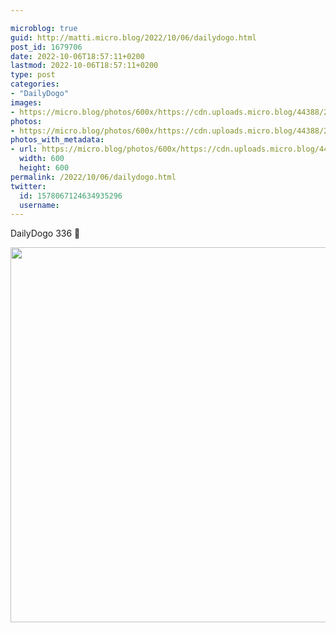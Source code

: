 ```yaml
---

microblog: true
guid: http://matti.micro.blog/2022/10/06/dailydogo.html
post_id: 1679706
date: 2022-10-06T18:57:11+0200
lastmod: 2022-10-06T18:57:11+0200
type: post
categories:
- "DailyDogo"
images:
- https://micro.blog/photos/600x/https://cdn.uploads.micro.blog/44388/2022/8f0259c2de.jpg
photos:
- https://micro.blog/photos/600x/https://cdn.uploads.micro.blog/44388/2022/8f0259c2de.jpg
photos_with_metadata:
- url: https://micro.blog/photos/600x/https://cdn.uploads.micro.blog/44388/2022/8f0259c2de.jpg
  width: 600
  height: 600
permalink: /2022/10/06/dailydogo.html
twitter:
  id: 1578067124634935296
  username:
---
```

DailyDogo 336 🐶

<img src="/media/uploads/2022/8f0259c2de.jpg" width="600" height="600" alt="" />
